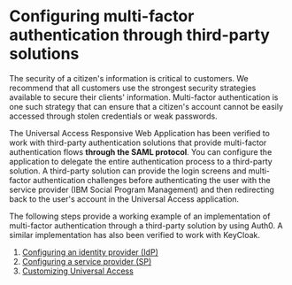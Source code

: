 # Configuring multi-factor authentication through third-party solutions

The security of a citizen's information is critical to customers. We recommend that all customers use the strongest security strategies available to secure their clients' information. Multi-factor authentication is one such strategy that can ensure that a citizen's account cannot be easily accessed through stolen credentials or weak passwords.

The Universal Access Responsive Web Application has been verified to work with third-party authentication solutions that provide multi-factor authentication flows **through the SAML protocol**. You can configure the application to delegate the entire authentication process to a third-party solution. A third-party solution can provide the login screens and multi-factor authentication challenges before authenticating the user with the service provider (IBM Social Program Management) and then redirecting back to the user's account in the Universal Access application.

The following steps provide a working example of an implementation of multi-factor authentication through a third-party solution by using Auth0. A similar implementation has also been verified to work with KeyCloak.

 1. [Configuring an identity provider (IdP)](./identity-provider/Auth0/README.md)
 2. [Configuring a service provider (SP)](./service-provider/WebSphere_traditional/README.md)
 3. [Customizing Universal Access](./universal-access-custom/explicitSSOLoginRedirection/README.md)
